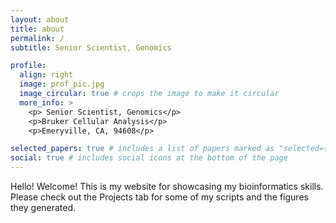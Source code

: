 ```yaml
---
layout: about
title: about
permalink: /
subtitle: Senior Scientist, Genomics

profile:
  align: right
  image: prof_pic.jpg
  image_circular: true # crops the image to make it circular
  more_info: >
    <p> Senior Scientist, Genomics</p>
    <p>Bruker Cellular Analysis</p>
    <p>Emeryville, CA, 94608</p>

selected_papers: true # includes a list of papers marked as "selected={true}"
social: true # includes social icons at the bottom of the page
---
```


Hello! Welcome! This is my website for showcasing my bioinformatics skills. Please check out the Projects tab for some of my scripts and the figures they generated.
